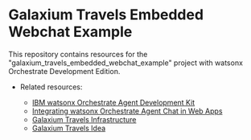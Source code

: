 # Galaxium Travels Embedded Webchat Example

This repository contains resources for the "galaxium_travels_embedded_webchat_example" project with watsonx Orchestrate Development Edition.

* Related resources:

    * [IBM watsonx Orchestrate Agent Development Kit](https://developer.watson-orchestrate.ibm.com/)
    * [Integrating watsonx Orchestrate Agent Chat in Web Apps](https://suedbroecker.net/2025/08/08/integrating-watsonx-orchestrate-agent-chat-in-web-apps/)
    * [Galaxium Travels Infrastructure](https://github.com/thomassuedbroecker/galaxium-travels-infrastructure)
    * [Galaxium Travels Idea](https://github.com/Max-Jesch/galaxium-travels)


